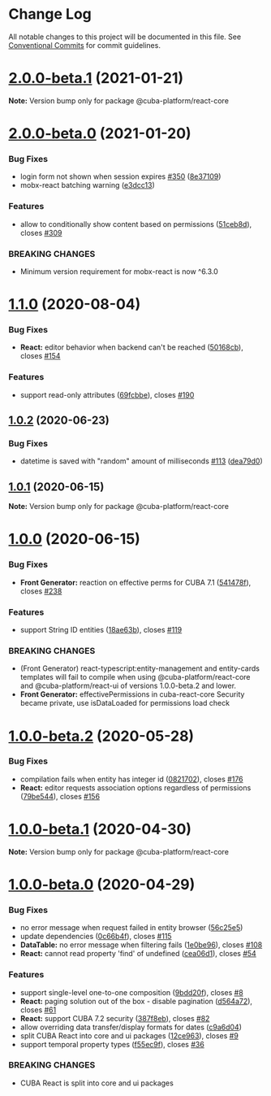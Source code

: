 # Change Log

All notable changes to this project will be documented in this file.
See [Conventional Commits](https://conventionalcommits.org) for commit guidelines.

# [2.0.0-beta.1](https://github.com/cuba-platform/frontend/tree/master/packages/cuba-react-core/compare/@cuba-platform/react-core@2.0.0-beta.0...@cuba-platform/react-core@2.0.0-beta.1) (2021-01-21)

**Note:** Version bump only for package @cuba-platform/react-core





# [2.0.0-beta.0](https://github.com/cuba-platform/frontend/tree/master/packages/cuba-react-core/compare/@cuba-platform/react-core@2.0.0-dev.1...@cuba-platform/react-core@2.0.0-beta.0) (2021-01-20)


### Bug Fixes

* login form not shown when session expires [#350](https://github.com/cuba-platform/frontend/tree/master/packages/cuba-react-core/issues/350) ([8e37109](https://github.com/cuba-platform/frontend/tree/master/packages/cuba-react-core/commit/8e371096abb66bead60799efd2192cc1feb070cf))
* mobx-react batching warning ([e3dcc13](https://github.com/cuba-platform/frontend/tree/master/packages/cuba-react-core/commit/e3dcc135c915605fd1ec974fc73cc41a7a68c679))


### Features

* allow to conditionally show content based on permissions ([51ceb8d](https://github.com/cuba-platform/frontend/tree/master/packages/cuba-react-core/commit/51ceb8dc8bdaef0978da237060d56bc9eb8c1415)), closes [#309](https://github.com/cuba-platform/frontend/tree/master/packages/cuba-react-core/issues/309)


### BREAKING CHANGES

* Minimum version requirement for mobx-react is now ^6.3.0





# [1.1.0](https://github.com/cuba-platform/frontend/tree/master/packages/cuba-react-core/compare/@cuba-platform/react-core@1.0.2...@cuba-platform/react-core@1.1.0) (2020-08-04)


### Bug Fixes

* **React:** editor behavior when backend can't be reached ([50168cb](https://github.com/cuba-platform/frontend/tree/master/packages/cuba-react-core/commit/50168cbeb2bb55a129792b0961edbf6870083ddf)), closes [#154](https://github.com/cuba-platform/frontend/tree/master/packages/cuba-react-core/issues/154)


### Features

* support read-only attributes ([69fcbbe](https://github.com/cuba-platform/frontend/tree/master/packages/cuba-react-core/commit/69fcbbed31a949a710ddaab27a444a4f2f6394a3)), closes [#190](https://github.com/cuba-platform/frontend/tree/master/packages/cuba-react-core/issues/190)





## [1.0.2](https://github.com/cuba-platform/frontend/tree/master/packages/cuba-react-core/compare/@cuba-platform/react-core@1.0.1...@cuba-platform/react-core@1.0.2) (2020-06-23)


### Bug Fixes

* datetime is saved with "random" amount of milliseconds [#113](https://github.com/cuba-platform/frontend/tree/master/packages/cuba-react-core/issues/113) ([dea79d0](https://github.com/cuba-platform/frontend/tree/master/packages/cuba-react-core/commit/dea79d089dea58bece9034ae89a0b041213e2a24))





## [1.0.1](https://github.com/cuba-platform/frontend/tree/master/packages/cuba-react-core/compare/@cuba-platform/react-core@1.0.0...@cuba-platform/react-core@1.0.1) (2020-06-15)

**Note:** Version bump only for package @cuba-platform/react-core





# [1.0.0](https://github.com/cuba-platform/frontend/tree/master/packages/cuba-react-core/compare/@cuba-platform/react-core@1.0.0-beta.2...@cuba-platform/react-core@1.0.0) (2020-06-15)


### Bug Fixes

* **Front Generator:** reaction on effective perms for CUBA 7.1 ([541478f](https://github.com/cuba-platform/frontend/tree/master/packages/cuba-react-core/commit/541478f903ba51fc0e57dcac9bd073005b8a915a)), closes [#238](https://github.com/cuba-platform/frontend/tree/master/packages/cuba-react-core/issues/238)


### Features

* support String ID entities ([18ae63b](https://github.com/cuba-platform/frontend/tree/master/packages/cuba-react-core/commit/18ae63baf80d6e353da276a3ec96ef1c1aa53849)), closes [#119](https://github.com/cuba-platform/frontend/tree/master/packages/cuba-react-core/issues/119)


### BREAKING CHANGES

* (Front Generator) react-typescript:entity-management and entity-cards
templates will fail to compile when using @cuba-platform/react-core and
@cuba-platform/react-ui of versions 1.0.0-beta.2 and lower.
* **Front Generator:** effectivePermissions in cuba-react-core Security became private, use isDataLoaded for permissions
load check





# [1.0.0-beta.2](https://github.com/cuba-platform/frontend/tree/master/packages/cuba-react-core/compare/@cuba-platform/react-core@1.0.0-beta.1...@cuba-platform/react-core@1.0.0-beta.2) (2020-05-28)


### Bug Fixes

* compilation fails when entity has integer id ([0821702](https://github.com/cuba-platform/frontend/tree/master/packages/cuba-react-core/commit/082170259b884493bdf1f8d7b2d1158b93810064)), closes [#176](https://github.com/cuba-platform/frontend/tree/master/packages/cuba-react-core/issues/176)
* **React:** editor requests association options regardless of permissions ([79be544](https://github.com/cuba-platform/frontend/tree/master/packages/cuba-react-core/commit/79be54417eee28be40136a43a68f4c39ee893194)), closes [#156](https://github.com/cuba-platform/frontend/tree/master/packages/cuba-react-core/issues/156)





# [1.0.0-beta.1](https://github.com/cuba-platform/frontend/tree/master/packages/cuba-react-core/compare/@cuba-platform/react-core@1.0.0-beta.0...@cuba-platform/react-core@1.0.0-beta.1) (2020-04-30)

**Note:** Version bump only for package @cuba-platform/react-core





# [1.0.0-beta.0](https://github.com/cuba-platform/frontend/compare/release_19.1...@cuba-platform/react-core@1.0.0-beta.0) (2020-04-29)

### Bug Fixes

* no error message when request failed in entity browser ([56c25e5](https://github.com/cuba-platform/frontend/commit/56c25e59554e131b98ece8bfd7c9997a2a6c77a4))
* update dependencies ([0c66b4f](https://github.com/cuba-platform/frontend/commit/0c66b4f5db14829afa0bf54ede710e85417e44bd)), closes [#115](https://github.com/cuba-platform/frontend/issues/115)
* **DataTable:** no error message when filtering fails ([1e0be96](https://github.com/cuba-platform/frontend/commit/1e0be9692362cf01d904e2cb12045146ea088a6d)), closes [#108](https://github.com/cuba-platform/frontend/issues/108)
* **React:** cannot read property 'find' of undefined ([cea06d1](https://github.com/cuba-platform/frontend/commit/cea06d1466aa15f972753fee4b417818274118a5)), closes [#54](https://github.com/cuba-platform/frontend/issues/54)


### Features

* support single-level one-to-one composition ([9bdd20f](https://github.com/cuba-platform/frontend/commit/9bdd20f482508dc182183c63e6aad89ad4843b5a)), closes [#8](https://github.com/cuba-platform/frontend/issues/8)
* **React:** paging solution out of the box - disable pagination ([d564a72](https://github.com/cuba-platform/frontend/commit/d564a724d234a04dc24068d48b746708c008202d)), closes [#61](https://github.com/cuba-platform/frontend/issues/61)
* **React:** support CUBA 7.2 security ([387f8eb](https://github.com/cuba-platform/frontend/commit/387f8eb1eedfb3c52bad56c7330b1e3612cd6897)), closes [#82](https://github.com/cuba-platform/frontend/issues/82)
* allow overriding data transfer/display formats for dates ([c9a6d04](https://github.com/cuba-platform/frontend/commit/c9a6d04c3fa78402d9e002d3fd6d52788990aab0))
* split CUBA React into core and ui packages ([12ce963](https://github.com/cuba-platform/frontend/commit/12ce963d3c54660732e1b933d5c68adf6b239cbd)), closes [#9](https://github.com/cuba-platform/frontend/issues/9)
* support temporal property types ([f55ec9f](https://github.com/cuba-platform/frontend/commit/f55ec9f7c558ef82a4b6699511a2045f9058f949)), closes [#36](https://github.com/cuba-platform/frontend/issues/36)


### BREAKING CHANGES

* CUBA React is split into core and ui packages
